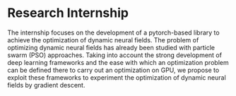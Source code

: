 # Research Internship
The internship focuses on the development of a pytorch-based library to achieve the optimization of dynamic neural fields. The problem of optimizing dynamic neural fields has already been studied with particle swarm (PSO) approaches. Taking into account the strong development of deep learning frameworks and the ease with which an optimization problem can be defined there to carry out an optimization on GPU, we propose to exploit these frameworks to experiment the optimization of dynamic neural fields by gradient descent.
